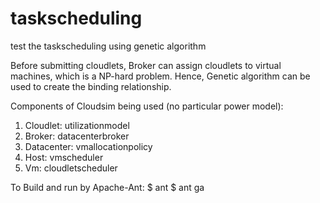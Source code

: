 # taskscheduling
test the taskscheduling using genetic algorithm 

Before submitting cloudlets, Broker can assign cloudlets to virtual machines, which is a NP-hard problem.
Hence, Genetic algorithm can be used to create the binding relationship.

Components of Cloudsim being used (no particular power model):
1. Cloudlet: utilizationmodel
2. Broker: datacenterbroker
3. Datacenter: vmallocationpolicy
4. Host: vmscheduler
5. Vm: cloudletscheduler 


To Build and run by Apache-Ant:
 $ ant 
 $ ant ga
 


